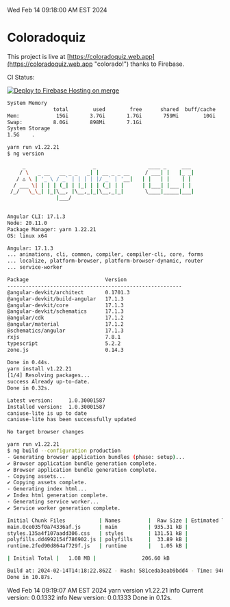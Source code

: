 Wed Feb 14 09:18:00 AM EST 2024

# Coloradoquiz


This project is live at [https://coloradoquiz.web.app](https://coloradoquiz.web.app "colorado!") thanks to Firebase.

CI Status: 

[![Deploy to Firebase Hosting on merge](https://github.com/teamkushal/coloradoquiz/actions/workflows/firebase-hosting-merge.yml/badge.svg)](https://github.com/teamkushal/coloradoquiz/actions/workflows/firebase-hosting-merge.yml)

```bash
System Memory
               total        used        free      shared  buff/cache   available
Mem:            15Gi       3.7Gi       1.7Gi       759Mi        10Gi        11Gi
Swap:          8.0Gi       898Mi       7.1Gi
System Storage
1.5G	.
```
```bash
yarn run v1.22.21
$ ng version

     _                      _                 ____ _     ___
    / \   _ __   __ _ _   _| | __ _ _ __     / ___| |   |_ _|
   / △ \ | '_ \ / _` | | | | |/ _` | '__|   | |   | |    | |
  / ___ \| | | | (_| | |_| | | (_| | |      | |___| |___ | |
 /_/   \_\_| |_|\__, |\__,_|_|\__,_|_|       \____|_____|___|
                |___/
    

Angular CLI: 17.1.3
Node: 20.11.0
Package Manager: yarn 1.22.21
OS: linux x64

Angular: 17.1.3
... animations, cli, common, compiler, compiler-cli, core, forms
... localize, platform-browser, platform-browser-dynamic, router
... service-worker

Package                         Version
---------------------------------------------------------
@angular-devkit/architect       0.1701.3
@angular-devkit/build-angular   17.1.3
@angular-devkit/core            17.1.3
@angular-devkit/schematics      17.1.3
@angular/cdk                    17.1.2
@angular/material               17.1.2
@schematics/angular             17.1.3
rxjs                            7.8.1
typescript                      5.2.2
zone.js                         0.14.3
    
Done in 0.44s.
yarn install v1.22.21
[1/4] Resolving packages...
success Already up-to-date.
Done in 0.32s.
```
```bash
Latest version:     1.0.30001587
Installed version:  1.0.30001587
caniuse-lite is up to date
caniuse-lite has been successfully updated

No target browser changes
```
```bash
yarn run v1.22.21
$ ng build --configuration production
- Generating browser application bundles (phase: setup)...
✔ Browser application bundle generation complete.
✔ Browser application bundle generation complete.
- Copying assets...
✔ Copying assets complete.
- Generating index html...
✔ Index html generation complete.
- Generating service worker...
✔ Service worker generation complete.

Initial Chunk Files           | Names         |  Raw Size | Estimated Transfer Size
main.0ce035f0a74336af.js      | main          | 935.31 kB |               186.64 kB
styles.135a4f107aadd306.css   | styles        | 131.51 kB |                 8.39 kB
polyfills.dd4992154f786902.js | polyfills     |  33.89 kB |                10.99 kB
runtime.2fed90d864af729f.js   | runtime       |   1.05 kB |               596 bytes

| Initial Total |   1.08 MB |               206.60 kB

Build at: 2024-02-14T14:18:22.862Z - Hash: 581ceda3eab9bdd4 - Time: 9464ms
Done in 10.87s.
```
Wed Feb 14 09:19:07 AM EST 2024
yarn version v1.22.21
info Current version: 0.0.1332
info New version: 0.0.1333
Done in 0.12s.
